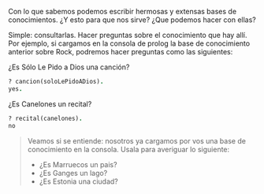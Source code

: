 Con lo que sabemos podemos escribir hermosas y extensas bases de conocimientos. ¿Y esto para que nos sirve? ¿Que podemos hacer con ellas?

Simple: consultarlas. Hacer preguntas sobre el conocimiento que hay allí. Por ejemplo, si cargamos en la consola de prolog la base de conocimiento anterior sobre Rock, podremos hacer preguntas como las siguientes:

¿Es Sólo Le Pido a Dios una canción?

```prolog
? cancion(soloLePidoADios).
yes.
```

¿Es Canelones un recital?

```prolog
? recital(canelones).
no
```

> Veamos si se entiende: nosotros ya cargamos por vos una base de conocimiento en la consola. Usala para averiguar lo siguiente:
>
> * ¿Es Marruecos un pais?
> * ¿Es Ganges un lago?
> * ¿Es Estonia una ciudad?
